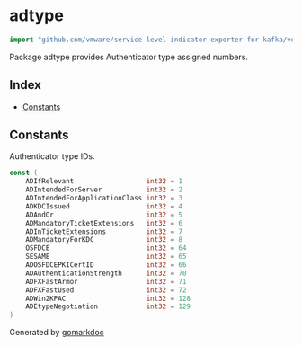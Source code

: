<!-- Code generated by gomarkdoc. DO NOT EDIT -->

# adtype

```go
import "github.com/vmware/service-level-indicator-exporter-for-kafka/vendor/github.com/jcmturner/gokrb5/v8/iana/adtype"
```

Package adtype provides Authenticator type assigned numbers.

## Index

- [Constants](<#constants>)


## Constants

Authenticator type IDs.

```go
const (
    ADIfRelevant                  int32 = 1
    ADIntendedForServer           int32 = 2
    ADIntendedForApplicationClass int32 = 3
    ADKDCIssued                   int32 = 4
    ADAndOr                       int32 = 5
    ADMandatoryTicketExtensions   int32 = 6
    ADInTicketExtensions          int32 = 7
    ADMandatoryForKDC             int32 = 8
    OSFDCE                        int32 = 64
    SESAME                        int32 = 65
    ADOSFDCEPKICertID             int32 = 66
    ADAuthenticationStrength      int32 = 70
    ADFXFastArmor                 int32 = 71
    ADFXFastUsed                  int32 = 72
    ADWin2KPAC                    int32 = 128
    ADEtypeNegotiation            int32 = 129
)
```



Generated by [gomarkdoc](<https://github.com/princjef/gomarkdoc>)
